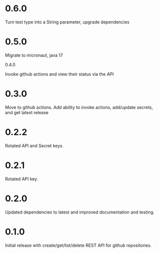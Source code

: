 # 0.6.0

Turn test type into a String parameter, upgrade dependencies

# 0.5.0

Migrate to micronaut, java 17 

0.4.0

Invoke github actions and view their status via the API

# 0.3.0

Move to github actions. Add ability to invoke actions, 
add/update secrets, and get latest release

# 0.2.2

Rotated API and Secret keys.

# 0.2.1

Rotated API key.

# 0.2.0

Updated dependencies to latest and improved documentation and testing.

# 0.1.0

Initial release with create/get/list/delete REST API for github repositories.



